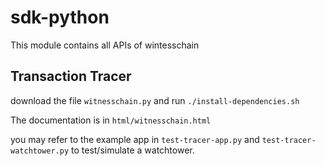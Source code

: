 # sdk-python

This module contains all APIs of wintesschain

## Transaction Tracer 

download the file `witnesschain.py` and run `./install-dependencies.sh`

The documentation is in `html/witnesschain.html`

you may refer to the example app in `test-tracer-app.py`
and `test-tracer-watchtower.py` to test/simulate a watchtower.
